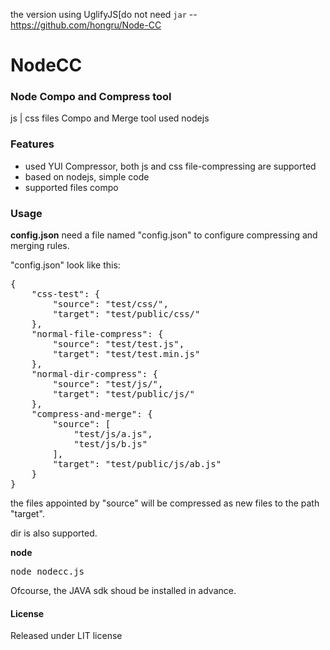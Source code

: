 the version using UglifyJS[do not need `jar` -- https://github.com/hongru/Node-CC

NodeCC
======

### Node Compo and Compress tool

js | css files Compo and Merge tool used nodejs

### Features

- used YUI Compressor, both js and css file-compressing are supported
- based on nodejs, simple code
- supported files compo


### Usage

**config.json**
need a file named "config.json" to configure compressing and merging rules.

"config.json" look like this:

<pre>
{
    "css-test": {
        "source": "test/css/",
        "target": "test/public/css/"
    },
    "normal-file-compress": {
        "source": "test/test.js",
        "target": "test/test.min.js"
    },
    "normal-dir-compress": {
        "source": "test/js/",
        "target": "test/public/js/"
    },
    "compress-and-merge": {
        "source": [
            "test/js/a.js",
            "test/js/b.js"
        ],
        "target": "test/public/js/ab.js"
    }
}
</pre>

the files appointed by "source" will be compressed as new files to the path "target".

dir is also supported.

**node**

<pre>
node nodecc.js
</pre>

Ofcourse, the JAVA sdk shoud be installed in advance.

#### License
Released under LIT license

